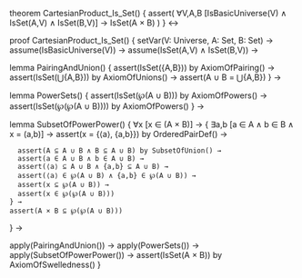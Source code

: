 theorem CartesianProduct_Is_Set() {
  assert(
    ∀V,A,B [IsBasicUniverse(V) ∧ IsSet(A,V) ∧ IsSet(B,V)] →
    IsSet(A × B)
  )
} ↔

proof CartesianProduct_Is_Set() {
  setVar(V: Universe, A: Set, B: Set) →
  assume(IsBasicUniverse(V)) →
  assume(IsSet(A,V) ∧ IsSet(B,V)) →

  lemma PairingAndUnion() {
    assert(IsSet({A,B})) by AxiomOfPairing() →
    assert(IsSet(⋃{A,B})) by AxiomOfUnions() →
    assert(A ∪ B = ⋃{A,B})
  } →

  lemma PowerSets() {
    assert(IsSet(℘(A ∪ B))) by AxiomOfPowers() →
    assert(IsSet(℘(℘(A ∪ B)))) by AxiomOfPowers()
  } →

  lemma SubsetOfPowerPower() {
    ∀x [x ∈ (A × B)] → {
      ∃a,b [a ∈ A ∧ b ∈ B ∧ x = (a,b)] →
      assert(x = {⟨a⟩, {a,b}}) by OrderedPairDef() →
      
      assert(A ⊆ A ∪ B ∧ B ⊆ A ∪ B) by SubsetOfUnion() →
      assert(a ∈ A ∪ B ∧ b ∈ A ∪ B) →
      assert(⟨a⟩ ⊆ A ∪ B ∧ {a,b} ⊆ A ∪ B) →
      assert(⟨a⟩ ∈ ℘(A ∪ B) ∧ {a,b} ∈ ℘(A ∪ B)) →
      assert(x ⊆ ℘(A ∪ B)) →
      assert(x ∈ ℘(℘(A ∪ B)))
    } →
    assert(A × B ⊆ ℘(℘(A ∪ B)))
  } →

  apply(PairingAndUnion()) →
  apply(PowerSets()) →
  apply(SubsetOfPowerPower()) →
  assert(IsSet(A × B)) by AxiomOfSwelledness()
}
